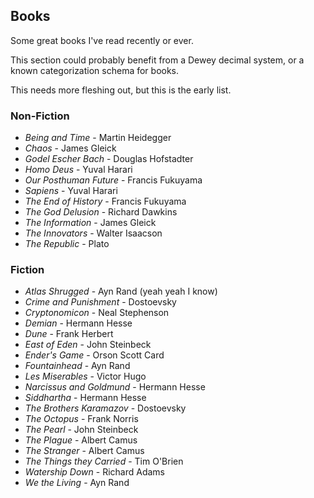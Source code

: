 ## Books

Some great books I've read recently or ever.

This section could probably benefit from a Dewey decimal system, or a known categorization schema for books.

This needs more fleshing out, but this is the early list.

### Non-Fiction

- _Being and Time_ - Martin Heidegger
- _Chaos_ - James Gleick
- _Godel Escher Bach_ - Douglas Hofstadter
- _Homo Deus_ - Yuval Harari
- _Our Posthuman Future_ - Francis Fukuyama
- _Sapiens_ - Yuval Harari
- _The End of History_ - Francis Fukuyama
- _The God Delusion_ - Richard Dawkins
- _The Information_ - James Gleick
- _The Innovators_ - Walter Isaacson
- _The Republic_ - Plato

### Fiction

- _Atlas Shrugged_ - Ayn Rand (yeah yeah I know)
- _Crime and Punishment_ - Dostoevsky
- _Cryptonomicon_ - Neal Stephenson
- _Demian_ - Hermann Hesse
- _Dune_ - Frank Herbert
- _East of Eden_ - John Steinbeck
- _Ender's Game_ - Orson Scott Card
- _Fountainhead_ - Ayn Rand
- _Les Miserables_ - Victor Hugo
- _Narcissus and Goldmund_ - Hermann Hesse
- _Siddhartha_ - Hermann Hesse
- _The Brothers Karamazov_ - Dostoevsky
- _The Octopus_ - Frank Norris
- _The Pearl_ - John Steinbeck
- _The Plague_ - Albert Camus
- _The Stranger_ - Albert Camus
- _The Things they Carried_ - Tim O'Brien
- _Watership Down_ - Richard Adams
- _We the Living_ - Ayn Rand

